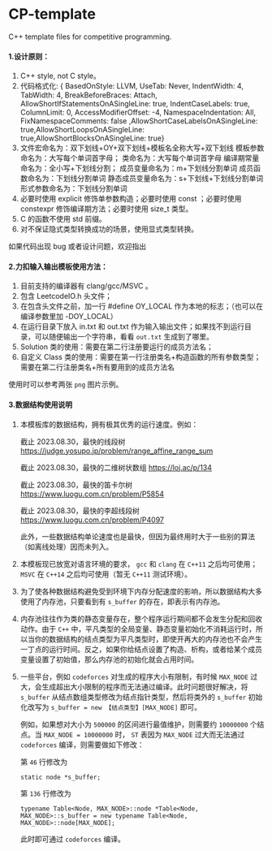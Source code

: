 # CP-template
C++ template files for competitive programming.

#### 1.设计原则：

1. C++ style, not C style。
2. 代码格式化:
    { BasedOnStyle: LLVM, UseTab: Never, IndentWidth: 4, TabWidth: 4, BreakBeforeBraces: Attach, AllowShortIfStatementsOnASingleLine: true, IndentCaseLabels: true, ColumnLimit: 0, AccessModifierOffset: -4, NamespaceIndentation: All, FixNamespaceComments: false ,AllowShortCaseLabelsOnASingleLine: true,AllowShortLoopsOnASingleLine: true,AllowShortBlocksOnASingleLine: true}
3. 文件宏命名为：双下划线+OY+双下划线+模板名全称大写+双下划线
    模板参数命名为：大写每个单词首字母；
    类命名为：大写每个单词首字母
    编译期常量命名为：全小写+下划线分割；
    成员变量命名为：m+下划线分割单词
    成员函数命名为：下划线分割单词
    静态成员变量命名为：s+下划线+下划线分割单词
    形式参数命名为：下划线分割单词
4. 必要时使用 explicit 修饰单参数构造；必要时使用 const ；必要时使用 constexpr 修饰编译期方法；必要时使用 size_t 类型。
5.  C 的函数不使用 std 前缀。
6. 对不保证隐式类型转换成功的场景，使用显式类型转换。

如果代码出现 bug 或者设计问题，欢迎指出

#### 2.力扣输入输出模板使用方法：

1. 目前支持的编译器有 clang/gcc/MSVC 。
2. 包含 LeetcodeIO.h 头文件；
3. 在包含头文件之前，加一行 #define OY_LOCAL 作为本地的标志；（也可以在编译参数里加 -DOY_LOCAL）
4. 在运行目录下放入 in.txt 和 out.txt 作为输入输出文件；如果找不到运行目录，可以随便输出一个字符串，看看 `out.txt` 生成到了哪里。
5. Solution 类的使用：需要在第二行注册要运行的成员方法名；
6. 自定义 Class 类的使用：需要在第一行注册类名+构造函数的所有参数类型；需要在第二行注册类名+所有要用到的成员方法名

使用时可以参考两张 `png` 图片示例。

#### 3.数据结构使用说明

1. 本模板库的数据结构，拥有极其优秀的运行速度。例如：

   截止 2023.08.30，最快的线段树 https://judge.yosupo.jp/problem/range_affine_range_sum

   截止 2023.08.30，最快的二维树状数组 https://loj.ac/p/134

   截止 2023.08.30，最快的笛卡尔树 https://www.luogu.com.cn/problem/P5854

   截止 2023.08.30，最快的李超线段树 https://www.luogu.com.cn/problem/P4097

   此外，一些数据结构单论速度也是最快，但因为最终用时大于一些别的算法（如离线处理）因而未列入。


2. 本模板现已放宽对语言环境的要求， `gcc` 和 `clang` 在 `C++11` 之后均可使用； `MSVC` 在 `C++14` 之后均可使用（暂无 `C++11` 测试环境）。

3. 为了使各种数据结构避免受到环境下内存分配速度的影响，所以数据结构大多使用了内存池，只要看到有 `s_buffer` 的存在，即表示有内存池。

4. 内存池往往作为类的静态变量存在，整个程序运行期间都不会发生分配和回收动作。由于 `C++` 中，平凡类型的全局变量、静态变量初始化不消耗运行时，所以当你的数据结构的结点类型为平凡类型时，即使开再大的内存池也不会产生一丁点的运行时间。反之，如果你给结点设置了构造、析构，或者给某个成员变量设置了初始值，那么内存池的初始化就会占用时间。

5. 一些平台，例如 `codeforces` 对生成的程序大小有限制，有时候 `MAX_NODE` 过大，会生成超出大小限制的程序而无法通过编译。此时问题很好解决，将 `s_buffer` 从结点数组类型修改为结点指针类型，然后将类外的 `s_buffer` 初始化改写为 `s_buffer = new 【结点类型】[MAX_NODE]` 即可。

   例如，如果想对大小为 `500000` 的区间进行最值维护，则需要约 `10000000` 个结点。当 `MAX_NODE = 10000000` 时， `ST` 表因为 `MAX_NODE` 过大而无法通过 `codeforces` 编译，则需要做如下修改：

   第 `46` 行修改为

   ```
   static node *s_buffer;
   ```

   第 `136` 行修改为

   ```
   typename Table<Node, MAX_NODE>::node *Table<Node, MAX_NODE>::s_buffer = new typename Table<Node, MAX_NODE>::node[MAX_NODE];
   ```

   此时即可通过 `codeforces` 编译。
